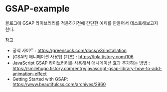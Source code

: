 # GSAP-example
블로그에 GSAP 라이브러리를 적용하기전에 간단한 예제를 만들어서 테스트해보고자 한다.

참고
- 공식 사이트 : https://greensock.com/docs/v3/Installation
- [GSAP] 애니메이션 사용법 (기초) : https://lpla.tistory.com/106
- JavaScript GSAP 라이브러리를 사용해서 애니메이션 효과 추가하는 방법 : https://smilehugo.tistory.com/entry/javascript-gsap-library-how-to-add-animation-effect
- Getting Started with GSAP: https://www.beautifulcss.com/archives/2960
